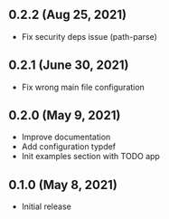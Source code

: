## 0.2.2 (Aug 25, 2021)

- Fix security deps issue (path-parse)

## 0.2.1 (June 30, 2021)

- Fix wrong main file configuration
## 0.2.0 (May 9, 2021)

- Improve documentation
- Add configuration typdef
- Init examples section with TODO app

## 0.1.0 (May 8, 2021)

- Initial release